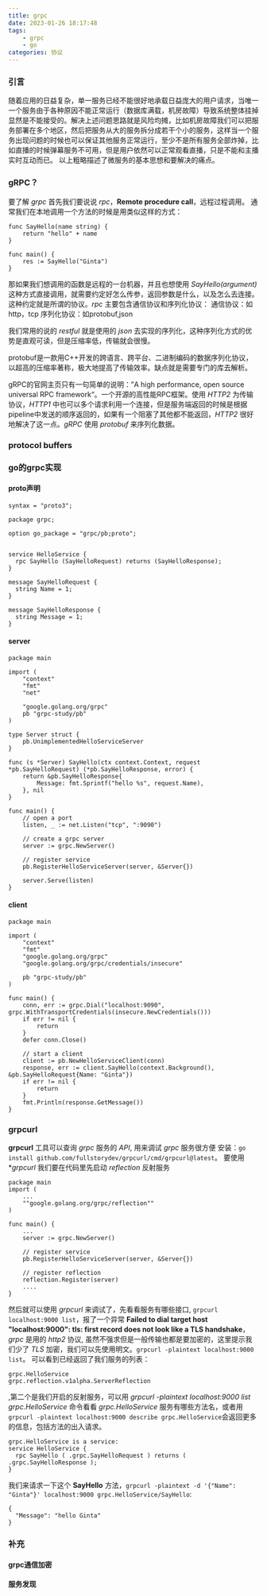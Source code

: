 ```yaml
---
title: grpc
date: 2023-01-26 18:17:48
tags:
    - grpc
    - go
categories: 协议
---
```


### 引言
随着应用的日益复杂，单一服务已经不能很好地承载日益庞大的用户请求，当唯一一个服务由于各种原因不能正常运行（数据库满载，机房故障）导致系统整体挂掉显然是不能接受的。解决上述问题思路就是风险均摊，比如机房故障我们可以把服务部署在多个地区，然后把服务从大的服务拆分成若干个小的服务，这样当一个服务出现问题的时候也可以保证其他服务正常运行，至少不是所有服务全部炸掉，比如直播的时候弹幕服务不可用，但是用户依然可以正常观看直播，只是不能和主播实时互动而已。
以上粗略描述了微服务的基本思想和要解决的痛点。

### gRPC？
要了解 *grpc* 首先我们要说说 *rpc*，**Remote procedure call**，远程过程调用。
通常我们在本地调用一个方法的时候是用类似这样的方式：
```
func SayHello(name string) {
    return "hello" + name
}

func main() {
    res := SayHello("Ginta")
}
```
那如果我们想调用的函数是远程的一台机器，并且也想使用 *SayHello(argument)* 这种方式直接调用，就需要约定好怎么传参，返回参数是什么，以及怎么去连接。这种约定就是所谓的协议。*rpc* 主要包含通信协议和序列化协议：
通信协议：如http，tcp
序列化协议：如protobuf,json

我们常用的说的 *restful* 就是使用的 *json* 去实现的序列化，这种序列化方式的优势是直观可读，但是压缩率低，传输就会很慢。

protobuf是一款用C++开发的跨语言、跨平台、二进制编码的数据序列化协议，以超高的压缩率著称，极大地提高了传输效率。缺点就是需要专门的库去解析。

gRPC的官网主页只有一句简单的说明：”A high performance, open source universal RPC framework“。一个开源的高性能RPC框架。使用 *HTTP2* 为传输协议，*HTTP1* 中也可以多个请求利用一个连接，但是服务端返回的时候是根据pipeline中发送的顺序返回的，如果有一个阻塞了其他都不能返回，*HTTP2* 很好地解决了这一点。*gRPC* 使用 *protobuf* 来序列化数据。

### protocol buffers

### go的grpc实现
#### proto声明
```
syntax = "proto3";

package grpc;

option go_package = "grpc/pb;proto";


service HelloService {
  rpc SayHello (SayHelloRequest) returns (SayHelloResponse);
}

message SayHelloRequest {
  string Name = 1;
}

message SayHelloResponse {
  string Message = 1;
}
```
#### server
```
package main

import (
	"context"
	"fmt"
	"net"

	"google.golang.org/grpc"
	pb "grpc-study/pb"
)

type Server struct {
	pb.UnimplementedHelloServiceServer
}

func (s *Server) SayHello(ctx context.Context, request *pb.SayHelloRequest) (*pb.SayHelloResponse, error) {
	return &pb.SayHelloResponse{
		Message: fmt.Sprintf("hello %s", request.Name),
	}, nil
}

func main() {
	// open a port
	listen, _ := net.Listen("tcp", ":9090")

	// create a grpc server
	server := grpc.NewServer()

	// register service
	pb.RegisterHelloServiceServer(server, &Server{})

	server.Serve(listen)
}
```
#### client
```
package main

import (
	"context"
	"fmt"
	"google.golang.org/grpc"
	"google.golang.org/grpc/credentials/insecure"

	pb "grpc-study/pb"
)

func main() {
	conn, err := grpc.Dial("localhost:9090", grpc.WithTransportCredentials(insecure.NewCredentials()))
	if err != nil {
		return
	}
	defer conn.Close()

	// start a client
	client := pb.NewHelloServiceClient(conn)
	response, err := client.SayHello(context.Background(), &pb.SayHelloRequest{Name: "Ginta"})
	if err != nil {
		return
	}
	fmt.Println(response.GetMessage())
}
```

### grpcurl
**grpcurl** 工具可以查询 *grpc* 服务的 *API*, 用来调试 *grpc* 服务很方便
安装：`go install github.com/fullstorydev/grpcurl/cmd/grpcurl@latest`。
要使用 **grpcurl* 我们要在代码里先启动 *reflection* 反射服务
```
package main
import (
	...
	""google.golang.org/grpc/reflection""
)

func main() {
	...
	server := grpc.NewServer()

	// register service
	pb.RegisterHelloServiceServer(server, &Server{})

	// register reflection
	reflection.Register(server)
	....
}
```
然后就可以使用 *grpcurl* 来调试了，先看看服务有哪些接口, `grpcurl  localhost:9000 list`，报了一个异常 **Failed to dial target host "localhost:9000": tls: first record does not look like a TLS handshake**，*grpc* 是用的 *http2* 协议, 虽然不强求但是一般传输也都是要加密的，这里提示我们少了 *TLS* 加密，我们可以先使用明文。`grpcurl -plaintext localhost:9000 list`。
可以看到已经返回了我们服务的列表：
```
grpc.HelloService
grpc.reflection.v1alpha.ServerReflection
```
,第二个是我们开启的反射服务，可以用 *grpcurl -plaintext localhost:9000 list grpc.HelloService* 命令看看 *grpc.HelloService* 服务有哪些方法名，或者用`grpcurl -plaintext localhost:9000 describe grpc.HelloService`会返回更多的信息，包括方法的出入请求。
```
grpc.HelloService is a service:
service HelloService {
  rpc SayHello ( .grpc.SayHelloRequest ) returns ( .grpc.SayHelloResponse );
}
```
我们来请求一下这个 **SayHello** 方法，`grpcurl -plaintext -d '{"Name": "Ginta"}' localhost:9000 grpc.HelloService/SayHello`:
```
{
  "Message": "hello Ginta"
}
```




### 补充
#### grpc通信加密
#### 服务发现